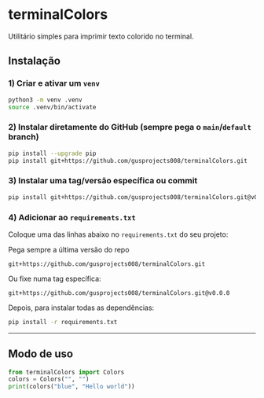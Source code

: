 # terminalColors

Utilitário simples para imprimir texto colorido no terminal.

## Instalação

### 1) Criar e ativar um `venv`

```bash
python3 -m venv .venv
source .venv/bin/activate
```
### 2) Instalar diretamente do GitHub (sempre pega o `main`/`default` branch)

```bash
pip install --upgrade pip
pip install git+https://github.com/gusprojects008/terminalColors.git
```

### 3) Instalar uma tag/versão específica ou commit

```bash
pip install git+https://github.com/gusprojects008/terminalColors.git@v0.0.0
```

### 4) Adicionar ao `requirements.txt`

Coloque uma das linhas abaixo no `requirements.txt` do seu projeto:

Pega sempre a última versão do repo

```text
git+https://github.com/gusprojects008/terminalColors.git
```
Ou fixe numa tag específica:

```text
git+https://github.com/gusprojects008/terminalColors.git@v0.0.0
```

Depois, para instalar todas as dependências:

```bash
pip install -r requirements.txt
```
---

## Modo de uso

```python
from terminalColors import Colors
colors = Colors("", "")
print(colors("blue", "Hello world"))
```
